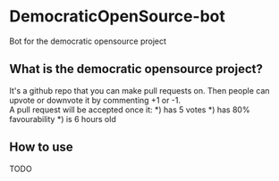 # DemocraticOpenSource-bot
Bot for the democratic opensource project

## What is the democratic opensource project?

It's a github repo that you can make pull requests on. Then people can upvote or downvote it by commenting +1 or -1.    
A pull request will be accepted once it:
*) has 5 votes
*) has 80% favourability
*) is 6 hours old

## How to use

TODO

